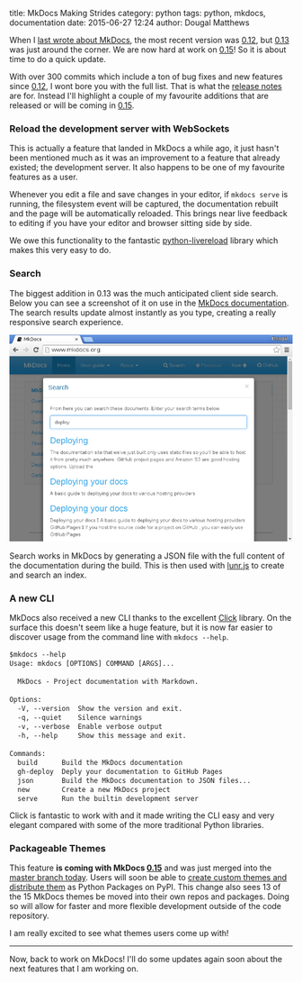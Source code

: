 title: MkDocs Making Strides
category: python
tags: python, mkdocs, documentation
date: 2015-06-27 12:24
author: Dougal Matthews

When I [last wrote about MkDocs], the most recent version was [0.12], but
[0.13] was just around the corner. We are now hard at work on [0.15]! So it is
about time to do a quick update.

With over 300 commits which include a ton of bug fixes and new features since
[0.12], I wont bore you with the full list. That is what the [release notes]
are for. Instead I'll highlight a couple of my favourite additions that are
released or will be coming in [0.15].

### Reload the development server with WebSockets

This is actually a feature that landed in MkDocs a while ago, it just hasn't
been mentioned much as it was an improvement to a feature that already
existed; the development server. It also happens to be one of my favourite
features as a user.

Whenever you edit a file and save changes in your editor, if `mkdocs serve` is
running, the filesystem event will be captured, the documentation rebuilt and
the page will be automatically reloaded. This brings near live feedback to
editing if you have your editor and browser sitting side by side.

We owe this functionality to the fantastic [python-livereload] library which
makes this very easy to do.

### Search

The biggest addition in 0.13 was the much anticipated client side search.
Below you can see a screenshot of it on use in the [MkDocs documentation]. The
search results update almost instantly as you type, creating a really
responsive search experience.

![MkDocs Search](/images/2015/search.png)

Search works in MkDocs by generating a JSON file with the full content of the
documentation during the build. This is then used with [lunr.js] to create and
search an index.

### A new CLI

MkDocs also received a new CLI thanks to the excellent [Click] library. On the
surface this doesn't seem like a huge feature, but it is now far easier to
discover usage from the command line with `mkdocs --help`.

```
$mkdocs --help
Usage: mkdocs [OPTIONS] COMMAND [ARGS]...

  MkDocs - Project documentation with Markdown.

Options:
  -V, --version  Show the version and exit.
  -q, --quiet    Silence warnings
  -v, --verbose  Enable verbose output
  -h, --help     Show this message and exit.

Commands:
  build      Build the MkDocs documentation
  gh-deploy  Deply your documentation to GitHub Pages
  json       Build the MkDocs documentation to JSON files...
  new        Create a new MkDocs project
  serve      Run the builtin development server
```

Click is fantastic to work with and it made writing the CLI easy and very
elegant compared with some of the more traditional Python libraries.

### Packageable Themes

This feature **is coming with MkDocs [0.15]** and was just merged into the
[master branch today]. Users will soon be able to [create custom themes and
distribute them] as Python Packages on PyPI. This change also sees 13 of the
15 MkDocs themes be moved into their own repos and packages. Doing so will
allow for faster and more flexible development outside of the code repository.

I am really excited to see what themes users come up with!

---

Now, back to work on MkDocs! I'll do some updates again soon about the next
features that I am working on.


[last wrote about MkDocs]: http://www.dougalmatthews.com/2015/May/09/mkdocs-docs-with-markdown/
[0.12]: http://www.mkdocs.org/about/release-notes/#version-0120-2015-04-14
[0.13]: http://www.mkdocs.org/about/release-notes/#version-0130-2015-05-26
[0.15]: https://github.com/mkdocs/mkdocs/blob/master/docs/about/release-notes.md#version-0150-2015--
[release notes]: http://www.mkdocs.org/about/release-notes/
[MkDocs documentation]: http://www.mkdocs.org/?q=deploy
[python-livereload]: http://livereload.readthedocs.org/en/latest/
[lunr.js]: http://lunrjs.com/
[Click]: http://click.pocoo.org/
[master branch today]: https://github.com/mkdocs/mkdocs/commit/ff05df30dd2de8840fb185363afa41a5517a69ef
[create custom themes and distribute them]: https://github.com/mkdocs/mkdocs/blob/master/docs/user-guide/custom-themes.md
